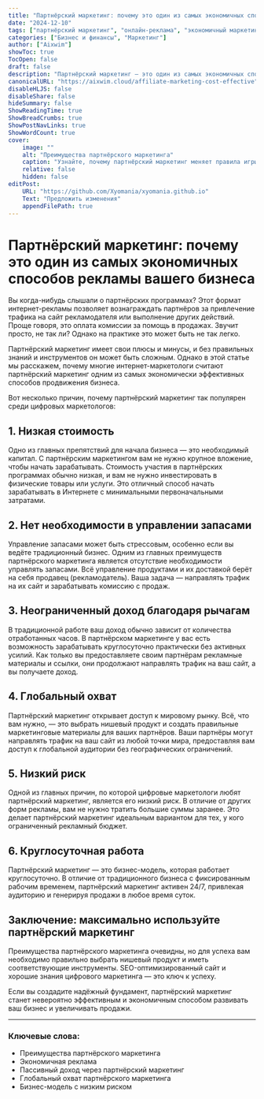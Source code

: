 ```yaml
---
title: "Партнёрский маркетинг: почему это один из самых экономичных способов рекламы вашего бизнеса"
date: "2024-12-10"
tags: ["партнёрский маркетинг", "онлайн-реклама", "экономичный маркетинг", "интернет-маркетинг", "развитие бизнеса"]
categories: ["Бизнес и финансы", "Маркетинг"]
author: ["Aixwim"]
showToc: true
TocOpen: false
draft: false
description: "Партнёрский маркетинг — это один из самых экономичных способов рекламы вашего бизнеса в Интернете. Узнайте, почему эта модель так популярна среди цифровых маркетологов и как она может помочь вам развивать ваш бизнес."
canonicalURL: "https://aixwim.cloud/affiliate-marketing-cost-effective"
disableHLJS: false
disableShare: false
hideSummary: false
ShowReadingTime: true
ShowBreadCrumbs: true
ShowPostNavLinks: true
ShowWordCount: true
cover:
    image: ""
    alt: "Преимущества партнёрского маркетинга"
    caption: "Узнайте, почему партнёрский маркетинг меняет правила игры для бизнеса."
    relative: false
    hidden: false
editPost:
    URL: "https://github.com/Xyomania/xyomania.github.io"
    Text: "Предложить изменения"
    appendFilePath: true
---
```


# Партнёрский маркетинг: почему это один из самых экономичных способов рекламы вашего бизнеса

Вы когда-нибудь слышали о партнёрских программах? Этот формат интернет-рекламы позволяет вознаграждать партнёров за привлечение трафика на сайт рекламодателя или выполнение других действий. Проще говоря, это оплата комиссии за помощь в продажах. Звучит просто, не так ли? Однако на практике это может быть не так легко.

Партнёрский маркетинг имеет свои плюсы и минусы, и без правильных знаний и инструментов он может быть сложным. Однако в этой статье мы расскажем, почему многие интернет-маркетологи считают партнёрский маркетинг одним из самых экономически эффективных способов продвижения бизнеса.

Вот несколько причин, почему партнёрский маркетинг так популярен среди цифровых маркетологов:

## 1. Низкая стоимость

Одно из главных препятствий для начала бизнеса — это необходимый капитал. С партнёрским маркетингом вам не нужно крупное вложение, чтобы начать зарабатывать. Стоимость участия в партнёрских программах обычно низкая, и вам не нужно инвестировать в физические товары или услуги. Это отличный способ начать зарабатывать в Интернете с минимальными первоначальными затратами.

## 2. Нет необходимости в управлении запасами

Управление запасами может быть стрессовым, особенно если вы ведёте традиционный бизнес. Одним из главных преимуществ партнёрского маркетинга является отсутствие необходимости управлять запасами. Всё управление продуктами и их доставкой берёт на себя продавец (рекламодатель). Ваша задача — направлять трафик на их сайт и зарабатывать комиссию с продаж.

## 3. Неограниченный доход благодаря рычагам

В традиционной работе ваш доход обычно зависит от количества отработанных часов. В партнёрском маркетинге у вас есть возможность зарабатывать круглосуточно практически без активных усилий. Как только вы предоставляете своим партнёрам рекламные материалы и ссылки, они продолжают направлять трафик на ваш сайт, а вы получаете доход.

## 4. Глобальный охват

Партнёрский маркетинг открывает доступ к мировому рынку. Всё, что вам нужно, — это выбрать нишевый продукт и создать правильные маркетинговые материалы для ваших партнёров. Ваши партнёры могут направлять трафик на ваш сайт из любой точки мира, предоставляя вам доступ к глобальной аудитории без географических ограничений.

## 5. Низкий риск

Одной из главных причин, по которой цифровые маркетологи любят партнёрский маркетинг, является его низкий риск. В отличие от других форм рекламы, вам не нужно тратить большие суммы заранее. Это делает партнёрский маркетинг идеальным вариантом для тех, у кого ограниченный рекламный бюджет.

## 6. Круглосуточная работа

Партнёрский маркетинг — это бизнес-модель, которая работает круглосуточно. В отличие от традиционного бизнеса с фиксированным рабочим временем, партнёрский маркетинг активен 24/7, привлекая аудиторию и генерируя продажи в любое время суток.

## Заключение: максимально используйте партнёрский маркетинг

Преимущества партнёрского маркетинга очевидны, но для успеха вам необходимо правильно выбрать нишевый продукт и иметь соответствующие инструменты. SEO-оптимизированный сайт и хорошие знания цифрового маркетинга — это ключ к успеху.

Если вы создадите надёжный фундамент, партнёрский маркетинг станет невероятно эффективным и экономичным способом развивать ваш бизнес и увеличивать продажи.

---

### Ключевые слова:
- Преимущества партнёрского маркетинга  
- Экономичная реклама  
- Пассивный доход через партнёрский маркетинг  
- Глобальный охват партнёрского маркетинга  
- Бизнес-модель с низким риском  
